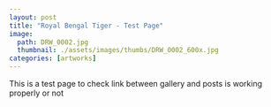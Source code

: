 ```yaml
---
layout: post
title: "Royal Bengal Tiger - Test Page"
image: 
  path: DRW_0002.jpg
  thumbnail: ./assets/images/thumbs/DRW_0002_600x.jpg
categories: [artworks]
---
```


This is a test page to check link between gallery and posts is working properly
or not


<!-- [![]({{ site.imagesurl }}photos/thumbs/DRW_0002.avif)]({{ site.imagesurl }}photos/fullres/DRW_0002.jpg) -->

